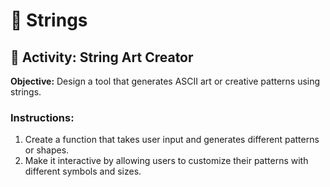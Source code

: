 # 🎨 Strings

## 🎯 Activity: String Art Creator

**Objective:** Design a tool that generates ASCII art or creative patterns using strings.

### Instructions:
1. Create a function that takes user input and generates different patterns or shapes.
2. Make it interactive by allowing users to customize their patterns with different symbols and sizes.